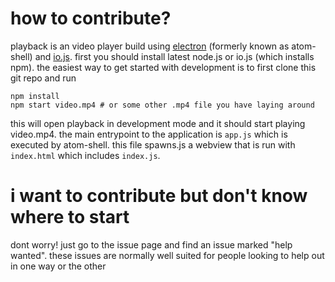 # how to contribute?

playback is an video player build using [electron](https://github.com/atom/electron) (formerly known as atom-shell) and [io.js](https://iojs.org/en/index.html). first you should install latest node.js or io.js (which installs npm).
the easiest way to get started with development is to first clone this git repo and run

```
npm install
npm start video.mp4 # or some other .mp4 file you have laying around
```

this will open playback in development mode and it should start playing video.mp4.
the main entrypoint to the application is `app.js` which is executed by atom-shell.
this file spawns.js a webview that is run with `index.html` which includes `index.js`.

# i want to contribute but don't know where to start

dont worry! just go to the issue page and find an issue marked "help wanted".
these issues are normally well suited for people looking to help out in one way or the other
